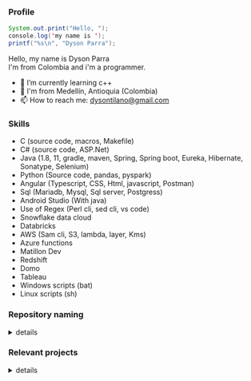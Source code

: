 ### Profile

```java
System.out.print("Hello, "); 
console.log('my name is ');  
printf("%s\n", "Dyson Parra");
```
Hello, my name is Dyson Parra  
I'm from Colombia and i'm a programmer.  

- 🌱 I’m currently learning c++
- 📍  I'm from Medellín, Antioquia (Colombia)  
- 📫 How to reach me: dysontilano@gmail.com  
<!-- 
### Hi there 👋
- 🔭 I’m looking for a job
- 🤔 I’m looking for help with ...
- 👯 I’m looking to collaborate on ...
- 💬 Ask me about ...
- 😄 Pronouns: ...
- ⚡ Fun fact: ...
-->

### Skills
- C (source code, macros, Makefile)
- C# (source code, ASP.Net)
- Java (1.8, 11, gradle, maven, Spring, Spring boot, Eureka, Hibernate, Sonatype, Selenium)
- Python (Source code, pandas, pyspark)
- Angular (Typescript, CSS, Html, javascript, Postman)
- Sql (Mariadb, Mysql, Sql server, Postgress)
- Android Studio (With java)
- Use of Regex (Perl cli, sed cli, vs code)
- Snowflake data cloud
- Databricks
- AWS (Sam cli, S3, lambda, layer, Kms)
- Azure functions
- Matillon Dev
- Redshift
- Domo
- Tableau
- Windows scripts (bat)
- Linux scripts (sh)

### Repository naming

<details>
  <summary>details</summary>
  
  The repositories are not named randomly, their names specify information about its following the patterns:
  - Language:  
    All the repositories ends with '-' and next the language (or languages) in which are written, using the primary extension of the language or the language name.

    For example:  
    * the repos could be ends with '-java', '-c', '-cs', '-cpp', '-py', '-js', '-android' (because if '-java' is used could be confused), '-angular,' etc.  
    
  - Type of repository:  
    The type of repo is specified at the start of the name of the repo and are two types, applications and projects:
      * Applications:  
        The repos that starts with 'app-' or 'lib-' are repos with apps that could be run and the difference is that if starts with 'app-' is
        simplely an application, but if starts wth 'lib-' is an app with code that is being used or could be reused in other repos as library.
        - Type of application:  
          If the repo is an app (or lib) then specify the type of app:
          * CLI (Console app):  
            If next to the type of repo is 'cli-', so the repo start name could be 'app-cli-' or 'lib-cli-'.
          * GUI (Stand alone app with a gui):  
            If next to the type of repo is 'gui-', so the repo start name could be 'app-gui-' or 'lib-gui-'.
          * MOB (Mobile application):  
            If next to the type of repo is 'mob-', so the repo start name could be 'app-mob-' or 'lib-mob-'.
          * WEB (Web application):  
            If next to the type of repo is 'web-', so the repo start name could be 'app-web-' or 'lib-web-'.
         
        For example:  
        - If the repo contains an application written in c withouth graphic interface that is used to process json files (Parsing, write the file in console, etc)
            with the app name 'json-processor', and the code could be used in another repos to parse json files (is a library) the repo name will be
            'lib-cli-json-processor-c'.
        - If the repo contains an application written in android studio with graphic interface that is used to touch piano keys and listen their sound
          with the name 'piano-keys', but the code is not usable as library in another apps or repos, the repo name will be 'app-mob-piano-keys-android'

      * Projects:  
        The repos that starts with 'proj-' are repos with various apps or apps and additional files just like postman scripts, sql scripts and other files
        that are neccesary for the app, but are not part of the code.
        - Type of project:  
        There are two types of projects, full or module:
          * Full project (All):  
            If the next word of the type of repo is '-all', so the repo starts with 'proj-all-', the repository contains varios apps or apps and info inside of them,
            and the apps inside could be there with the full code or as submodule.
          * Module project (mod):
            If the next word of the type of repo is '-mod', so the repo starts with 'proj-mod-', the repository contains an application that is part of a project,
            but the source code is independient of the project, and inside of the full project is contained as submodule.
         
        For example:  
        - If the repo contains two apps, the front and the back end of a crud written in java and angular, its sql scripts for a mysql database named
          'veterinary' and the name of the project is the same that the database, the repo name will be 'proj-all-veterinary-mysql-java-angular'
          with the next tree struct:
          
          /proj-all-veterinary-mysql-java-angular  
          ├── backend  
          │   ├── app-cli-veterinary-java  
          ├── frontend  
          │   ├── app-web-veterinary-angular  
          ├── sql  
          │   ├── mysql_database_veterinary_create.sql  
   
          Observe that at the end of the repository name the three languages used are specified, instead of if the repo were an app, and that the apps
          included inside of the repo (back and front) keep the same pattern that if they were an independient repo.

        - If the case is the same that the previos, but after considering is not convenient to have the code of frontend and backend in the same repo,
          but if they are sepparated as independient repos could be hard to known with these names that they belong to the same project, in this case
          are usefull the module naming, so at start of the the repo add the indicative that is a module of the repo (proj-mod-) next the project name
          (veterinary), keep the rest of the name and include the backend and frontend as submodules of the full project, so the result is:
          
          /proj-all-veterinary-mysql-java-angular  
          ├── backend  
          │   ├── proj-mod-veterinary-app-cli-veterinary-java (Submodule)  
          ├── frontend  
          │   ├── proj-mod-veterinary-app-web-veterinary-angular (Submodule)  
          ├── sql  
          │   ├── mysql_database_veterinary_create.sql  

  
      If this git account contains various additional repos for example all the repos are:  
      * app-gui-piano-keys-java
      * app-mob-piano-keys-android
      * lib-cli-json-processor-c
      * lib-cli-xml-processor-py
      * proj-all-pharmacy-mysql-java-angular
      * proj-all-veterinary-mysql-java-angular
      * proj-mod-veterinary-app-cli-veterinary-java
      * proj-mod-veterinary-app-web-veterinary-angular

      Is easy to identify that:  
      * There are four app (two apps and two libs).
      * The apps are written in android studio (mobile) and java (gui), and the libraries are written in c (cli) and python (cli).
      * There are four projects (two full projects and two modules of a full project).  
      * The project 'pharmaciy' has not submodules, so all the apps source code or info are inside the same repo.
      * The project 'veterinary' has a complete project and inside two submodules that are as independient repositories.
      * The projects 'pharmaciy' and 'veterinary' use mysql, java and angular.
      * One submodule of the project 'veterinary' use java (cli).
      * One submodule of the project 'veterinary' use angular (web).
      
      That is identified only with the name of the repository.
</details>

### Relevant projects

<details>
  <summary>details</summary>
  
  - Examples of connection to a database and CRUD services using spring and hibernate.  
    Create database script (mysql) and postman tests file also included.  
  [almacen](https://github.com/DysonParra/proj-all-almacen-back-mysql-java)  
  [appointments](https://github.com/DysonParra/proj-all-appointments-back-mysql-java)  
  [autopistas](https://github.com/DysonParra/proj-all-autopistas-back-mysql-java)  
  [farmacias](https://github.com/DysonParra/proj-all-farmacias-back-mysql-java)  
  [minas](https://github.com/DysonParra/proj-all-minas-back-mysql-java)  
  [restaurant](https://github.com/DysonParra/proj-all-restaurant-back-mysql-java)  
  [veterinaria](https://github.com/DysonParra/proj-all-veterinaria-back-mysql-java)  
  [vias](https://github.com/DysonParra/proj-all-vias-back-mysql-java)  
  
  - Examples of connection to a database and CRUD services using ASP.NET and entity framework.  
    Create database script (sql server) also included.  
  [Almacen](https://github.com/DysonParra/proj-all-almacen-back-front-sql-server-cs)  
  [Appointments](https://github.com/DysonParra/proj-all-appointments-back-front-sql-server-cs)  
  [Autopistas](https://github.com/DysonParra/proj-all-autopistas-back-front-sql-server-cs)  
  [Farmacias](https://github.com/DysonParra/proj-all-farmacias-back-front-sql-server-cs)  
  [Minas](https://github.com/DysonParra/proj-all-minas-back-front-sql-server-cs)  
  [Restaurant](https://github.com/DysonParra/proj-all-restaurant-back-front-sql-server-cs)  
  [Veterinaria](https://github.com/DysonParra/proj-all-veterinaria-back-front-sql-server-cs)  
  [Vias](https://github.com/DysonParra/proj-all-vias-back-front-sql-server-cs)  
    
  - Flag processors:  
  Cli lib that receive an undetermined number of arguments, analyze if are correctly formed and if yes parse it into objects (or structs) or else print the specific error in console.  
  The flags are from two types (you can use the two at same time):  
    * With value: an alphanumeric string started with '-' and the next argument must be the value of the flag.  
    Example:  -downloadPath documents   -sourceFile myFile.xml   -rootDir C:/project  
    * Withouth value: an alphanumerirc string started with '--'.  
    Example:  --useDefault  --notUseIncognito  --generateLogFile  --preserveTempFiles  

    For use the library you need to specify in source code a set of flags defined as required, other defined as optionals and other defined as default. More specific how to use in the projects.  
    [c](https://github.com/DysonParra/lib-cli-flag-processor-c)  
    [c#](https://github.com/DysonParra/lib-cli-flag-processor-cs)  
    [java](https://github.com/DysonParra/lib-cli-flag-processor-java)  
    [python](https://github.com/DysonParra/lib-cli-flag-processor-py)  
  
</details>

